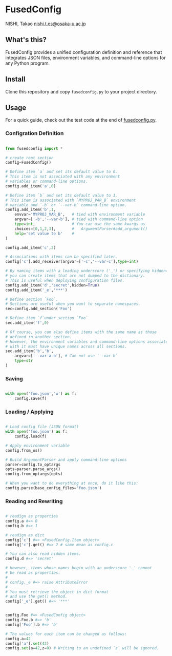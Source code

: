 # FusedConfig

NISHI, Takao <nishi.t.es@osaka-u.ac.jp>

## What's this?
FusedConfig provides a unified configuration definition and reference that integrates JSON files, environment variables, and command-line options for any Python program.

## Install
Clone this repository and copy `fusedconfig.py` to your project directory.

## Usage
For a quick guide, check out the test code at the end of [fusedconfig.py](fusedconfig.py).

### Configration Definition

```python

from fusedconfig import *

# create root section
config=FusedConfig()

# Define item `a` and set its default value to 0.
# This item is not associated with any environment
# variables or command-line options.
config.add_item('a',0)

# Define item `b` and set its default value to 1.
# This item is associated with `MYPROJ_VAR_B` environment
# variable and `-b` or `--var-b` command-line option.
config.add_item('b',1,
    envvar='MYPROJ_VAR_B',   # tied with environment variable
    argvar=['-b','--var-b'], # tied with command-line option
    type=int,                # You can use the same kwargs as
    choices=[0,1,2,3],       #   ArgumentParser#add_argument()
    help='set value to b'    #
)

config.add_item('c',2)

# Associations with items can be specified later.
config['c'].add_receiver(argvar=['-c','--var-c'],type=int)

# By naming items with a leading underscore ('_') or specifying hidden=True,
# you can create items that are not dumped to the dictionary.
# This is useful when deploying configuration files.
config.add_item('d','secret',hidden=True)
config.add_item('_e','***')

# Define section `Foo`.
# Sections are useful when you want to separate namespaces.
sec=config.add_section('Foo')

# Define item `f`under section `Foo`
sec.add_item('f',0)

# Of course, you can also define items with the same name as those
# defined in another section.
# However, the environment variables and command-line options associated
# with it must have unique names across all sections.
sec.add_item('b','b',
    argvar=['--var-a-b'], # Can not use `--var-b`
    type=str
)

```

### Saving
```python

with open('foo.json','w') as f:
    config.save(f)
```


### Loading / Applying
```python

# Load config file (JSON format)
with open('foo.json') as f:
    config.load(f)

# Apply environment variable
config.from_os()

# Build ArgumentParser and apply command-line options
parser=config.to_optargs
opts=parser.parse_args()
config.from_optargs(opts)

# When you want to do everything at once, do it like this:
config.parse(base_config_files='foo.json')

```

### Reading and Rewriting
```python

# readign as properties
config.a #=> 0
config.b #=> 1

# readign as dict
config['c'] #=> <FusedConfig.Item object>
config['c'].get() #=> 2 # same mean as config.c

# You can also read hidden items.
config.d #=> 'secret'

# However, items whose names begin with an underscore '_' cannot
# be read as properties.
#
# config._e #=> raise AttributeError
#
# You must retrieve the object in dict format
# and use the get() method.
config['_e'].get() #=> '***'


config.Foo #=> <FusedConfig object>
config.Foo.b #=> 'b'
config['Foo'].b #=> 'b'

# The values for each item can be changed as follows:
config.a=42
config['a'].set(42)
config.set(a=42,z=0) # Writing to an undefined `z` will be ignored.
```
